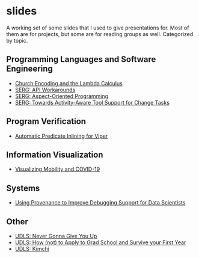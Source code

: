 # slides

A working set of some slides that I used to give presentations for. Most
of them are for projects, but some are for reading groups as well. 
Categorized by topic.

## Programming Languages and Software Engineering

* [Church Encoding and the Lambda Calculus](./church-encoding-509.pdf)
* [SERG: API Workarounds](./api-workaround-serg.pdf)
* [SERG: Aspect-Oriented Programming](./aspect-oriented-programming.pdf)
* [SERG: Towards Activity-Aware Tool Support for Change Tasks](./activity-aware-tools-serg.pdf)

## Program Verification

* [Automatic Predicate Inlining for Viper](./viper-inlining-513.pdf)

## Information Visualization

* [Visualizing Mobility and COVID-19](./covid-vis-547.pdf)

## Systems

* [Using Provenance to Improve Debugging Support for Data Scientists](./prov-slides-508.pdf)

## Other

* [UDLS: Never Gonna Give You Up](./rick-astley.pdf)
* [UDLS: How (not) to Apply to Grad School and Survive your First Year](./grad-school.pdf)
* [UDLS: Kimchi](./kimchi.pdf)

